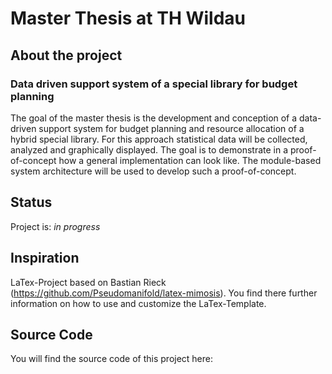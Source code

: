 # Master Thesis at TH Wildau

## About the project
### Data driven support system of a special library for budget planning
The goal of the master thesis is the development and conception of a data-driven support system for budget planning and resource allocation of a hybrid special library. For this approach statistical data will be collected, analyzed and graphically displayed. The goal is to demonstrate in a proof-of-concept how a general implementation can look like. The module-based system architecture will be used to develop such a proof-of-concept.

## Status
Project is: _in progress_


## Inspiration
LaTex-Project based on Bastian Rieck (https://github.com/Pseudomanifold/latex-mimosis).
You find there further information on how to use and customize the LaTex-Template.


## Source Code
You will find the source code of this project here:
